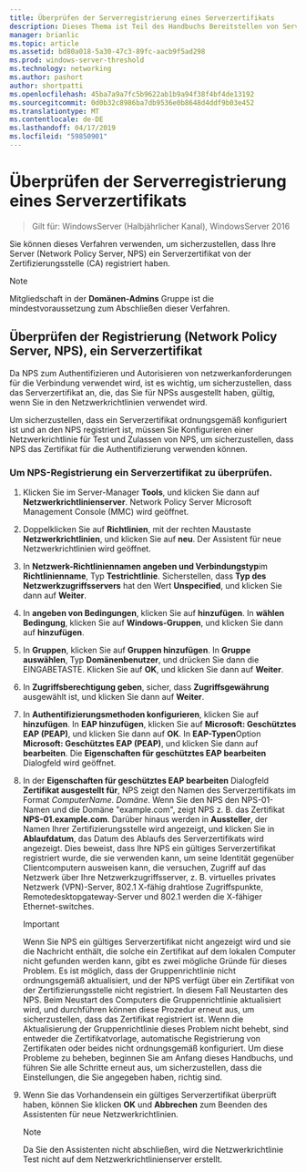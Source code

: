 ```yaml
---
title: Überprüfen der Serverregistrierung eines Serverzertifikats
description: Dieses Thema ist Teil des Handbuchs Bereitstellen von Serverzertifikaten für 802.1 X verkabelte und drahtlose Bereitstellungen
manager: brianlic
ms.topic: article
ms.assetid: bd80a018-5a30-47c3-89fc-aacb9f5ad298
ms.prod: windows-server-threshold
ms.technology: networking
ms.author: pashort
author: shortpatti
ms.openlocfilehash: 45ba7a9a7fc5b9622ab1b9a94f38f4bf4de13192
ms.sourcegitcommit: 0d0b32c8986ba7db9536e0b8648d4ddf9b03e452
ms.translationtype: MT
ms.contentlocale: de-DE
ms.lasthandoff: 04/17/2019
ms.locfileid: "59850901"
---
```

# <a name="verify-server-enrollment-of-a-server-certificate"></a>Überprüfen der Serverregistrierung eines Serverzertifikats

>Gilt für: WindowsServer (Halbjährlicher Kanal), WindowsServer 2016

Sie können dieses Verfahren verwenden, um sicherzustellen, dass Ihre Server (Network Policy Server, NPS) ein Serverzertifikat von der Zertifizierungsstelle (CA) registriert haben.   
  
>[!NOTE]  
>Mitgliedschaft in der **Domänen-Admins** Gruppe ist die mindestvoraussetzung zum Abschließen dieser Verfahren.  
  
## <a name="verify-network-policy-server-nps-enrollment-of-a-server-certificate"></a>Überprüfen der Registrierung (Network Policy Server, NPS), ein Serverzertifikat  
  
Da NPS zum Authentifizieren und Autorisieren von netzwerkanforderungen für die Verbindung verwendet wird, ist es wichtig, um sicherzustellen, dass das Serverzertifikat an, die, das Sie für NPSs ausgestellt haben, gültig, wenn Sie in den Netzwerkrichtlinien verwendet wird.  
  
Um sicherzustellen, dass ein Serverzertifikat ordnungsgemäß konfiguriert ist und an den NPS registriert ist, müssen Sie Konfigurieren einer Netzwerkrichtlinie für Test und Zulassen von NPS, um sicherzustellen, dass NPS das Zertifikat für die Authentifizierung verwenden können.  
  
### <a name="to-verify-nps-enrollment-of-a-server-certificate"></a>Um NPS-Registrierung ein Serverzertifikat zu überprüfen.  
  
1.  Klicken Sie im Server-Manager **Tools**, und klicken Sie dann auf **Netzwerkrichtlinienserver**. Network Policy Server Microsoft Management Console (MMC) wird geöffnet.  
  
2.  Doppelklicken Sie auf **Richtlinien**, mit der rechten Maustaste **Netzwerkrichtlinien**, und klicken Sie auf **neu**. Der Assistent für neue Netzwerkrichtlinien wird geöffnet.  
  
3.  In **Netzwerk-Richtliniennamen angeben und Verbindungstyp**im **Richtlinienname**, Typ **Testrichtlinie**. Sicherstellen, dass **Typ des Netzwerkzugriffsservers** hat den Wert **Unspecified**, und klicken Sie dann auf **Weiter**.  
  
4.  In **angeben von Bedingungen**, klicken Sie auf **hinzufügen**. In **wählen Bedingung**, klicken Sie auf **Windows-Gruppen**, und klicken Sie dann auf **hinzufügen**.  
  
5.  In **Gruppen**, klicken Sie auf **Gruppen hinzufügen**. In **Gruppe auswählen**, Typ **Domänenbenutzer**, und drücken Sie dann die EINGABETASTE. Klicken Sie auf **OK**, und klicken Sie dann auf **Weiter**.  
  
6.  In **Zugriffsberechtigung geben**, sicher, dass **Zugriffsgewährung** ausgewählt ist, und klicken Sie dann auf **Weiter**.  
  
7.  In **Authentifizierungsmethoden konfigurieren**, klicken Sie auf **hinzufügen**. In **EAP hinzufügen**, klicken Sie auf **Microsoft: Geschütztes EAP (PEAP)**, und klicken Sie dann auf **OK**. In **EAP-Typen**Option **Microsoft: Geschütztes EAP (PEAP)**, und klicken Sie dann auf **bearbeiten**. Die **Eigenschaften für geschütztes EAP bearbeiten** Dialogfeld wird geöffnet.  
  
8.  In der **Eigenschaften für geschütztes EAP bearbeiten** Dialogfeld **Zertifikat ausgestellt für**, NPS zeigt den Namen des Serverzertifikats im Format *ComputerName*. *Domäne*. Wenn Sie den NPS den NPS-01-Namen und die Domäne "example.com", zeigt NPS z. B. das Zertifikat **NPS-01.example.com**. Darüber hinaus werden in **Aussteller**, der Namen Ihrer Zertifizierungsstelle wird angezeigt, und klicken Sie in **Ablaufdatum**, das Datum des Ablaufs des Serverzertifikats wird angezeigt. Dies beweist, dass Ihre NPS ein gültiges Serverzertifikat registriert wurde, die sie verwenden kann, um seine Identität gegenüber Clientcomputern ausweisen kann, die versuchen, Zugriff auf das Netzwerk über Ihre Netzwerkzugriffsserver, z. B. virtuelles privates Netzwerk (VPN)-Server, 802.1 X-fähig drahtlose Zugriffspunkte, Remotedesktopgateway-Server und 802.1 werden die X-fähiger Ethernet-switches.  
  
    > [!IMPORTANT]  
    > Wenn Sie NPS ein gültiges Serverzertifikat nicht angezeigt wird und sie die Nachricht enthält, die solche ein Zertifikat auf dem lokalen Computer nicht gefunden werden kann, gibt es zwei mögliche Gründe für dieses Problem. Es ist möglich, dass der Gruppenrichtlinie nicht ordnungsgemäß aktualisiert, und der NPS verfügt über ein Zertifikat von der Zertifizierungsstelle nicht registriert. In diesem Fall Neustarten des NPS. Beim Neustart des Computers die Gruppenrichtlinie aktualisiert wird, und durchführen können diese Prozedur erneut aus, um sicherzustellen, dass das Zertifikat registriert ist. Wenn die Aktualisierung der Gruppenrichtlinie dieses Problem nicht behebt, sind entweder die Zertifikatvorlage, automatische Registrierung von Zertifikaten oder beides nicht ordnungsgemäß konfiguriert. Um diese Probleme zu beheben, beginnen Sie am Anfang dieses Handbuchs, und führen Sie alle Schritte erneut aus, um sicherzustellen, dass die Einstellungen, die Sie angegeben haben, richtig sind.  
  
9. Wenn Sie das Vorhandensein ein gültiges Serverzertifikat überprüft haben, können Sie klicken **OK** und **Abbrechen** zum Beenden des Assistenten für neue Netzwerkrichtlinien.  
  
    > [!NOTE]  
    > Da Sie den Assistenten nicht abschließen, wird die Netzwerkrichtlinie Test nicht auf dem Netzwerkrichtlinienserver erstellt.  
  


